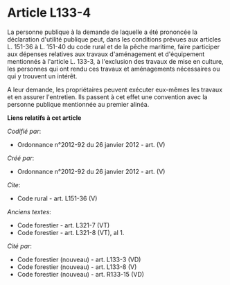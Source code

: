 # Article L133-4

La personne publique à la demande de laquelle a été prononcée la déclaration d'utilité publique peut, dans les conditions
prévues aux articles L. 151-36 à L. 151-40 du code rural et de la pêche maritime, faire participer aux dépenses relatives aux
travaux d'aménagement et d'équipement mentionnés à l'article L. 133-3, à l'exclusion des travaux de mise en culture, les
personnes qui ont rendu ces travaux et aménagements nécessaires ou qui y trouvent un intérêt.

A leur demande, les propriétaires peuvent exécuter eux-mêmes les travaux et en assurer l'entretien. Ils passent à cet effet
une convention avec la personne publique mentionnée au premier alinéa.

**Liens relatifs à cet article**

_Codifié par_:

  - Ordonnance n°2012-92 du 26 janvier 2012 - art. (V)

_Créé par_:

  - Ordonnance n°2012-92 du 26 janvier 2012 - art. (V)

_Cite_:

  - Code rural - art. L151-36 (V)

_Anciens textes_:

  - Code forestier - art. L321-7 (VT)
  - Code forestier - art. L321-8 (VT), al 1.

_Cité par_:

  - Code forestier (nouveau) - art. L133-3 (VD)
  - Code forestier (nouveau) - art. L133-8 (V)
  - Code forestier (nouveau) - art. R133-15 (VD)
